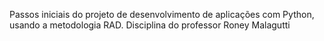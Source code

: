 Passos iniciais do projeto de desenvolvimento de aplicações com Python, usando a metodologia RAD.
Disciplina do professor Roney Malagutti